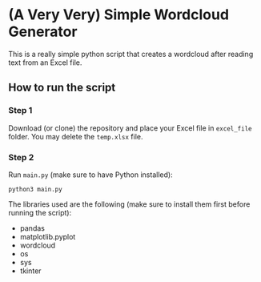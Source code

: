 # (A Very Very) Simple Wordcloud Generator
This is a really simple python script that creates a wordcloud after reading text from an Excel file.

## How to run the script

### Step 1
Download (or clone) the repository and place your Excel file in `excel_file` folder.
You may delete the `temp.xlsx` file.

### Step 2
Run `main.py` (make sure to have Python installed):
```
python3 main.py
```
The libraries used are the following (make sure to install them first before running the script):
- pandas
- matplotlib.pyplot
- wordcloud
- os
- sys
- tkinter
